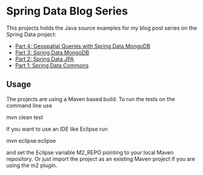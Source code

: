 # Spring Data Blog Series

This projects holds the Java source examples for my blog post series on the Spring Data project:

* [Part 4: Geospatial Queries with Spring Data MongoDB](http://blog.codecentric.de/en/2012/02/spring-data-mongodb-geospatial-queries/)
* [Part 3: Spring Data MongoDB](http://blog.codecentric.de/en/2012/02/spring-data-mongodb/)
* [Part 2: Spring Data JPA](http://blog.codecentric.de/en/2012/01/spring-data-jpa/)
* [Part 1: Spring Data Commons](http://blog.codecentric.de/en/2011/12/spring-data-commons/)

## Usage

The projects are using a Maven based build. To run the tests on the command line use

   mvn clean test
   
If you want to use an IDE like Eclipse run

   mvn eclipse:eclipse
   
and set the Eclipse variable M2_REPO pointing to your local Maven repository. Or just import the project as an existing Maven project if you are using the m2 plugin.
 
